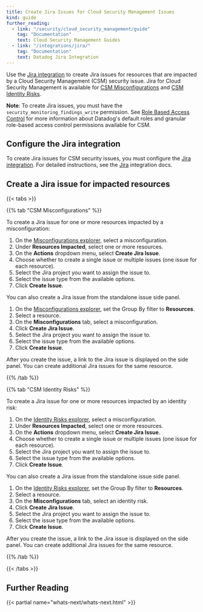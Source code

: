 ```yaml
---
title: Create Jira Issues for Cloud Security Management Issues
kind: guide
further_reading:
  - link: "/security/cloud_security_management/guide"
    tag: "Documentation"
    text: Cloud Security Management Guides
  - link: "/integrations/jira/"
    tag: "Documentation"
    text: Datadog Jira Integration
---
```


Use the [Jira integration][1] to create Jira issues for resources that are impacted by a Cloud Security Management (CSM) security issue. Jira for Cloud Security Management is available for [CSM Misconfigurations][3] and [CSM Identity Risks][4].

**Note**: To create Jira issues, you must have the `security_monitoring_findings_write` permission. See [Role Based Access Control][2] for more information about Datadog's default roles and granular role-based access control permissions available for CSM.

## Configure the Jira integration

To create Jira issues for CSM security issues, you must configure the [Jira integration][5]. For detailed instructions, see the [Jira][1] integration docs.

## Create a Jira issue for impacted resources

{{< tabs >}}

{{% tab "CSM Misconfigurations" %}}

To create a Jira issue for one or more resources impacted by a misconfiguration:

1. On the [Misconfigurations explorer][1], select a misconfiguration.
2. Under **Resources Impacted**, select one or more resources.
3. On the **Actions** dropdown menu, select **Create Jira Issue**.
4. Choose whether to create a single issue or multiple issues (one issue for each resource).
5. Select the Jira project you want to assign the issue to.
6. Select the issue type from the available options.
7. Click **Create Issue**.

You can also create a Jira issue from the standalone issue side panel.

1. On the [Misconfigurations explorer][1], set the Group By filter to **Resources**.
2. Select a resource.
3. On the **Misconfigurations** tab, select a misconfiguration.
4. Click **Create Jira Issue**.
5. Select the Jira project you want to assign the issue to.
6. Select the issue type from the available options.
7. Click **Create Issue**.

After you create the issue, a link to the Jira issue is displayed on the side panel. You can create additional Jira issues for the same resource.

[1]: https://app.datadoghq.com/security/compliance

{{% /tab %}}

{{% tab "CSM Identity Risks" %}}

To create a Jira issue for one or more resources impacted by an identity risk:

1. On the [Identity Risks explorer][1], select a misconfiguration.
2. Under **Resources Impacted**, select one or more resources.
3. On the **Actions** dropdown menu, select **Create Jira Issue**.
4. Choose whether to create a single issue or multiple issues (one issue for each resource).
5. Select the Jira project you want to assign the issue to.
6. Select the issue type from the available options.
7. Click **Create Issue**.

You can also create a Jira issue from the standalone issue side panel.

1. On the [Identity Risks explorer][1], set the Group By filter to **Resources**.
2. Select a resource.
3. On the **Misconfigurations** tab, select an identity risk.
4. Click **Create Jira Issue**.
5. Select the Jira project you want to assign the issue to.
6. Select the issue type from the available options.
7. Click **Create Issue**.

After you create the issue, a link to the Jira issue is displayed on the side panel. You can create additional Jira issues for the same resource.

[1]: https://app.datadoghq.com/security/identities

{{% /tab %}}

{{< /tabs >}}

## Further Reading

{{< partial name="whats-next/whats-next.html" >}}

[1]: /integrations/jira/
[2]: /account_management/rbac/permissions/#cloud-security-platform
[3]: /security/misconfigurations/
[4]: /security/identity_risks/
[5]: https://app.datadoghq.com/integrations/jira?search=jira
